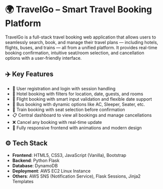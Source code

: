 # 🌍 TravelGo – Smart Travel Booking Platform

TravelGo is a full-stack travel booking web application that allows users to seamlessly search, book, and manage their travel plans — including hotels, flights, buses, and trains — all from a unified platform. It provides real-time booking confirmation, intuitive seat/room selection, and cancellation options with a user-friendly interface.

## ✈️ Key Features

- 🔐 User registration and login with session handling
- 🏨 Hotel booking with filters for location, date, guests, and rooms
- 🛫 Flight booking with smart input validation and flexible date support
- 🚌 Bus booking with dynamic options like AC, Sleeper, Seater, etc.
- 🚆 Train booking with seat selection before confirmation
- 📋 Central dashboard to view all bookings and manage cancellations
- ❌ Cancel any booking with real-time update
- 📱 Fully responsive frontend with animations and modern design

## ⚙️ Tech Stack

- **Frontend**: HTML5, CSS3, JavaScript (Vanilla), Bootstrap
- **Backend**: Python Flask
- **Database**: DynamoDB
- **Deployment**: AWS EC2 Linux Instance
- **Others**: AWS SNS (Notification Service), Flask Sessions, Jinja2 Templates
